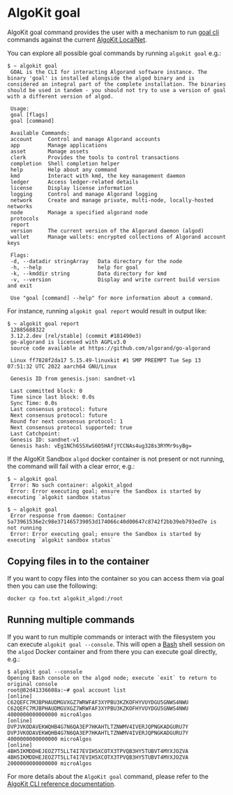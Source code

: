 # AlgoKit goal

AlgoKit goal command provides the user with a mechanism to run [goal cli](https://developer.algorand.org/docs/clis/goal/goal/) commands against the current [AlgoKit LocalNet](./localnet.md).

You can explore all possible goal commands by running `algokit goal` e.g.:

```
$ ~ algokit goal
 GOAL is the CLI for interacting Algorand software instance. The binary 'goal' is installed alongside the algod binary and is considered an integral part of the complete installation. The binaries should be used in tandem - you should not try to use a version of goal with a different version of algod.

 Usage:
 goal [flags]
 goal [command]

 Available Commands:
 account     Control and manage Algorand accounts
 app         Manage applications
 asset       Manage assets
 clerk       Provides the tools to control transactions
 completion  Shell completion helper
 help        Help about any command
 kmd         Interact with kmd, the key management daemon
 ledger      Access ledger-related details
 license     Display license information
 logging     Control and manage Algorand logging
 network     Create and manage private, multi-node, locally-hosted networks
 node        Manage a specified algorand node
 protocols
 report
 version     The current version of the Algorand daemon (algod)
 wallet      Manage wallets: encrypted collections of Algorand account keys

 Flags:
 -d, --datadir stringArray   Data directory for the node
 -h, --help                  help for goal
 -k, --kmddir string         Data directory for kmd
 -v, --version               Display and write current build version and exit

 Use "goal [command] --help" for more information about a command.
```

For instance, running `algokit goal report` would result in output like:

```
$ ~ algokit goal report
 12885688322
 3.12.2.dev [rel/stable] (commit #181490e3)
 go-algorand is licensed with AGPLv3.0
 source code available at https://github.com/algorand/go-algorand

 Linux ff7828f2da17 5.15.49-linuxkit #1 SMP PREEMPT Tue Sep 13 07:51:32 UTC 2022 aarch64 GNU/Linux

 Genesis ID from genesis.json: sandnet-v1

 Last committed block: 0
 Time since last block: 0.0s
 Sync Time: 0.0s
 Last consensus protocol: future
 Next consensus protocol: future
 Round for next consensus protocol: 1
 Next consensus protocol supported: true
 Last Catchpoint:
 Genesis ID: sandnet-v1
 Genesis hash: vEg1NCh6SSXwS6O5HAfjYCCNAs4ug328s3RYMr9syBg=
```

If the AlgoKit Sandbox `algod` docker container is not present or not running, the command will fail with a clear error, e.g.:

```
$ ~ algokit goal
 Error: No such container: algokit_algod
 Error: Error executing goal; ensure the Sandbox is started by executing `algokit sandbox status`
```

```
$ ~ algokit goal
 Error response from daemon: Container 5a73961536e2c98e371465739053d174066c40d00647c8742f2bb39eb793ed7e is not running
 Error: Error executing goal; ensure the Sandbox is started by executing `algokit sandbox status`
```

## Copying files in to the container

If you want to copy files into the container so you can access them via goal then you can use the following:

```
docker cp foo.txt algokit_algod:/root
```

## Running multiple commands

If you want to run multiple commands or interact with the filesystem you can execute `algokit goal --console`. This will open a [Bash](https://www.gnu.org/software/bash/) shell session on the `algod` Docker container and from there you can execute goal directly, e.g.:

```
$ algokit goal --console
Opening Bash console on the algod node; execute `exit` to return to original console
root@82d41336608a:~# goal account list
[online]        C62QEFC7MJBPHAUDMGVXGZ7WRWFAF3XYPBU3KZKOFHYVUYDGU5GNWS4NWU      C62QEFC7MJBPHAUDMGVXGZ7WRWFAF3XYPBU3KZKOFHYVUYDGU5GNWS4NWU      4000000000000000 microAlgos
[online]        DVPJVKODAVEKWQHB4G7N6QA3EP7HKAHTLTZNWMV4IVERJQPNGKADGURU7Y      DVPJVKODAVEKWQHB4G7N6QA3EP7HKAHTLTZNWMV4IVERJQPNGKADGURU7Y      4000000000000000 microAlgos
[online]        4BH5IKMDDHEJEOZ7T5LLT4I7EVIH5XCOTX3TPVQB3HY5TUBVT4MYXJOZVA      4BH5IKMDDHEJEOZ7T5LLT4I7EVIH5XCOTX3TPVQB3HY5TUBVT4MYXJOZVA      2000000000000000 microAlgos
```

For more details about the `AlgoKit goal` command, please refer to the [AlgoKit CLI reference documentation](../cli/index.md#goal).
